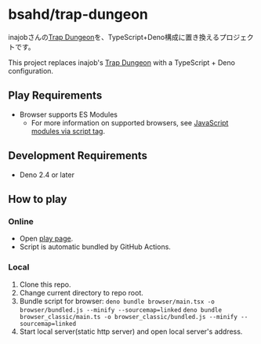 # bsahd/trap-dungeon

inajobさんの[Trap Dungeon](https://github.com/inajob/trap-dungeon)を、TypeScript+Deno構成に置き換えるプロジェクトです。

This project replaces inajob's
[Trap Dungeon](https://github.com/inajob/trap-dungeon) with a TypeScript + Deno
configuration.

## Play Requirements

- Browser supports ES Modules
  - For more information on supported browsers, see
    [JavaScript modules via script tag](https://caniuse.com/es6-module).

## Development Requirements

- Deno 2.4 or later

## How to play

### Online

- Open [play page](https://bsahd.github.io/trap-dungeon/).
- Script is automatic bundled by GitHub Actions.

### Local

1. Clone this repo.
2. Change current directory to repo root.
3. Bundle script for browser:
   `deno bundle browser/main.tsx -o browser/bundled.js --minify --sourcemap=linked`
   `deno bundle browser_classic/main.ts -o browser_classic/bundled.js --minify --sourcemap=linked`
4. Start local server(static http server) and open local server's address.
